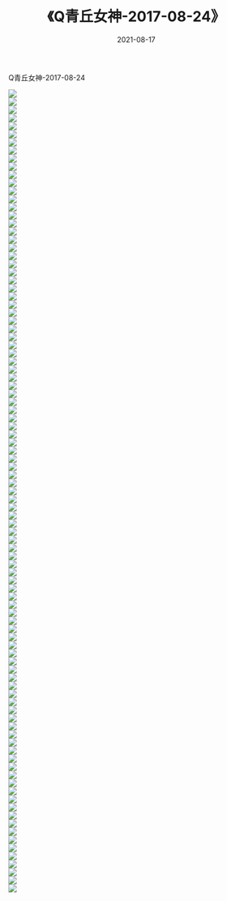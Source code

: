 ﻿---
layout: post
title:  《Q青丘女神-2017-08-24》
date:   2021-08-17
img: http://img.660000.xyz/Sharelink/网络美图/2021/Q青丘女神-2017-08-24/000.jpg
categories: [美女, 清纯, 唯美]
---

Q青丘女神-2017-08-24

  ![](http://img.660000.xyz/Sharelink/网络美图/2021/Q青丘女神-2017-08-24/001.jpg) <br> ![](http://img.660000.xyz/Sharelink/网络美图/2021/Q青丘女神-2017-08-24/002.jpg) <br> ![](http://img.660000.xyz/Sharelink/网络美图/2021/Q青丘女神-2017-08-24/003.jpg) <br> ![](http://img.660000.xyz/Sharelink/网络美图/2021/Q青丘女神-2017-08-24/004.jpg) <br> ![](http://img.660000.xyz/Sharelink/网络美图/2021/Q青丘女神-2017-08-24/005.jpg) <br> ![](http://img.660000.xyz/Sharelink/网络美图/2021/Q青丘女神-2017-08-24/006.jpg) <br> ![](http://img.660000.xyz/Sharelink/网络美图/2021/Q青丘女神-2017-08-24/007.jpg) <br> ![](http://img.660000.xyz/Sharelink/网络美图/2021/Q青丘女神-2017-08-24/008.jpg) <br> ![](http://img.660000.xyz/Sharelink/网络美图/2021/Q青丘女神-2017-08-24/009.jpg) <br> ![](http://img.660000.xyz/Sharelink/网络美图/2021/Q青丘女神-2017-08-24/010.jpg) <br> ![](http://img.660000.xyz/Sharelink/网络美图/2021/Q青丘女神-2017-08-24/011.jpg) <br> ![](http://img.660000.xyz/Sharelink/网络美图/2021/Q青丘女神-2017-08-24/012.jpg) <br> ![](http://img.660000.xyz/Sharelink/网络美图/2021/Q青丘女神-2017-08-24/013.jpg) <br> ![](http://img.660000.xyz/Sharelink/网络美图/2021/Q青丘女神-2017-08-24/014.jpg) <br> ![](http://img.660000.xyz/Sharelink/网络美图/2021/Q青丘女神-2017-08-24/015.jpg) <br> ![](http://img.660000.xyz/Sharelink/网络美图/2021/Q青丘女神-2017-08-24/016.jpg) <br> ![](http://img.660000.xyz/Sharelink/网络美图/2021/Q青丘女神-2017-08-24/017.jpg) <br> ![](http://img.660000.xyz/Sharelink/网络美图/2021/Q青丘女神-2017-08-24/018.jpg) <br> ![](http://img.660000.xyz/Sharelink/网络美图/2021/Q青丘女神-2017-08-24/019.jpg) <br> ![](http://img.660000.xyz/Sharelink/网络美图/2021/Q青丘女神-2017-08-24/020.jpg) <br> ![](http://img.660000.xyz/Sharelink/网络美图/2021/Q青丘女神-2017-08-24/021.jpg) <br> ![](http://img.660000.xyz/Sharelink/网络美图/2021/Q青丘女神-2017-08-24/022.jpg) <br> ![](http://img.660000.xyz/Sharelink/网络美图/2021/Q青丘女神-2017-08-24/023.jpg) <br> ![](http://img.660000.xyz/Sharelink/网络美图/2021/Q青丘女神-2017-08-24/024.jpg) <br> ![](http://img.660000.xyz/Sharelink/网络美图/2021/Q青丘女神-2017-08-24/025.jpg) <br> ![](http://img.660000.xyz/Sharelink/网络美图/2021/Q青丘女神-2017-08-24/026.jpg) <br> ![](http://img.660000.xyz/Sharelink/网络美图/2021/Q青丘女神-2017-08-24/027.jpg) <br> ![](http://img.660000.xyz/Sharelink/网络美图/2021/Q青丘女神-2017-08-24/028.jpg) <br> ![](http://img.660000.xyz/Sharelink/网络美图/2021/Q青丘女神-2017-08-24/029.jpg) <br> ![](http://img.660000.xyz/Sharelink/网络美图/2021/Q青丘女神-2017-08-24/030.jpg) <br> ![](http://img.660000.xyz/Sharelink/网络美图/2021/Q青丘女神-2017-08-24/031.jpg) <br> ![](http://img.660000.xyz/Sharelink/网络美图/2021/Q青丘女神-2017-08-24/032.jpg) <br> ![](http://img.660000.xyz/Sharelink/网络美图/2021/Q青丘女神-2017-08-24/033.jpg) <br> ![](http://img.660000.xyz/Sharelink/网络美图/2021/Q青丘女神-2017-08-24/034.jpg) <br> ![](http://img.660000.xyz/Sharelink/网络美图/2021/Q青丘女神-2017-08-24/035.jpg) <br> ![](http://img.660000.xyz/Sharelink/网络美图/2021/Q青丘女神-2017-08-24/036.jpg) <br> ![](http://img.660000.xyz/Sharelink/网络美图/2021/Q青丘女神-2017-08-24/037.jpg) <br> ![](http://img.660000.xyz/Sharelink/网络美图/2021/Q青丘女神-2017-08-24/038.jpg) <br> ![](http://img.660000.xyz/Sharelink/网络美图/2021/Q青丘女神-2017-08-24/039.jpg) <br> ![](http://img.660000.xyz/Sharelink/网络美图/2021/Q青丘女神-2017-08-24/040.jpg) <br> ![](http://img.660000.xyz/Sharelink/网络美图/2021/Q青丘女神-2017-08-24/041.jpg) <br> ![](http://img.660000.xyz/Sharelink/网络美图/2021/Q青丘女神-2017-08-24/042.jpg) <br> ![](http://img.660000.xyz/Sharelink/网络美图/2021/Q青丘女神-2017-08-24/043.jpg) <br> ![](http://img.660000.xyz/Sharelink/网络美图/2021/Q青丘女神-2017-08-24/044.jpg) <br> ![](http://img.660000.xyz/Sharelink/网络美图/2021/Q青丘女神-2017-08-24/045.jpg) <br> ![](http://img.660000.xyz/Sharelink/网络美图/2021/Q青丘女神-2017-08-24/046.jpg) <br> ![](http://img.660000.xyz/Sharelink/网络美图/2021/Q青丘女神-2017-08-24/047.jpg) <br> ![](http://img.660000.xyz/Sharelink/网络美图/2021/Q青丘女神-2017-08-24/048.jpg) <br> ![](http://img.660000.xyz/Sharelink/网络美图/2021/Q青丘女神-2017-08-24/049.jpg) <br> ![](http://img.660000.xyz/Sharelink/网络美图/2021/Q青丘女神-2017-08-24/050.jpg) <br> ![](http://img.660000.xyz/Sharelink/网络美图/2021/Q青丘女神-2017-08-24/051.jpg) <br> ![](http://img.660000.xyz/Sharelink/网络美图/2021/Q青丘女神-2017-08-24/052.jpg) <br> ![](http://img.660000.xyz/Sharelink/网络美图/2021/Q青丘女神-2017-08-24/053.jpg) <br> ![](http://img.660000.xyz/Sharelink/网络美图/2021/Q青丘女神-2017-08-24/054.jpg) <br> ![](http://img.660000.xyz/Sharelink/网络美图/2021/Q青丘女神-2017-08-24/055.jpg) <br> ![](http://img.660000.xyz/Sharelink/网络美图/2021/Q青丘女神-2017-08-24/056.jpg) <br> ![](http://img.660000.xyz/Sharelink/网络美图/2021/Q青丘女神-2017-08-24/057.jpg) <br> ![](http://img.660000.xyz/Sharelink/网络美图/2021/Q青丘女神-2017-08-24/058.jpg) <br> ![](http://img.660000.xyz/Sharelink/网络美图/2021/Q青丘女神-2017-08-24/059.jpg) <br> ![](http://img.660000.xyz/Sharelink/网络美图/2021/Q青丘女神-2017-08-24/060.jpg) <br> ![](http://img.660000.xyz/Sharelink/网络美图/2021/Q青丘女神-2017-08-24/061.jpg) <br> ![](http://img.660000.xyz/Sharelink/网络美图/2021/Q青丘女神-2017-08-24/062.jpg) <br> ![](http://img.660000.xyz/Sharelink/网络美图/2021/Q青丘女神-2017-08-24/063.jpg) <br> ![](http://img.660000.xyz/Sharelink/网络美图/2021/Q青丘女神-2017-08-24/064.jpg) <br> ![](http://img.660000.xyz/Sharelink/网络美图/2021/Q青丘女神-2017-08-24/065.jpg) <br> ![](http://img.660000.xyz/Sharelink/网络美图/2021/Q青丘女神-2017-08-24/066.jpg) <br> ![](http://img.660000.xyz/Sharelink/网络美图/2021/Q青丘女神-2017-08-24/067.jpg) <br> ![](http://img.660000.xyz/Sharelink/网络美图/2021/Q青丘女神-2017-08-24/068.jpg) <br> ![](http://img.660000.xyz/Sharelink/网络美图/2021/Q青丘女神-2017-08-24/069.jpg) <br> ![](http://img.660000.xyz/Sharelink/网络美图/2021/Q青丘女神-2017-08-24/070.jpg) <br> ![](http://img.660000.xyz/Sharelink/网络美图/2021/Q青丘女神-2017-08-24/071.jpg) <br> ![](http://img.660000.xyz/Sharelink/网络美图/2021/Q青丘女神-2017-08-24/072.jpg) <br> ![](http://img.660000.xyz/Sharelink/网络美图/2021/Q青丘女神-2017-08-24/073.jpg) <br> ![](http://img.660000.xyz/Sharelink/网络美图/2021/Q青丘女神-2017-08-24/074.jpg) <br> ![](http://img.660000.xyz/Sharelink/网络美图/2021/Q青丘女神-2017-08-24/075.jpg) <br> ![](http://img.660000.xyz/Sharelink/网络美图/2021/Q青丘女神-2017-08-24/076.jpg) <br> ![](http://img.660000.xyz/Sharelink/网络美图/2021/Q青丘女神-2017-08-24/077.jpg) <br> ![](http://img.660000.xyz/Sharelink/网络美图/2021/Q青丘女神-2017-08-24/078.jpg) <br> ![](http://img.660000.xyz/Sharelink/网络美图/2021/Q青丘女神-2017-08-24/079.jpg) <br> ![](http://img.660000.xyz/Sharelink/网络美图/2021/Q青丘女神-2017-08-24/080.jpg) <br> ![](http://img.660000.xyz/Sharelink/网络美图/2021/Q青丘女神-2017-08-24/081.jpg) <br> ![](http://img.660000.xyz/Sharelink/网络美图/2021/Q青丘女神-2017-08-24/082.jpg) <br> ![](http://img.660000.xyz/Sharelink/网络美图/2021/Q青丘女神-2017-08-24/083.jpg) <br> ![](http://img.660000.xyz/Sharelink/网络美图/2021/Q青丘女神-2017-08-24/084.jpg) <br> ![](http://img.660000.xyz/Sharelink/网络美图/2021/Q青丘女神-2017-08-24/085.jpg) <br> ![](http://img.660000.xyz/Sharelink/网络美图/2021/Q青丘女神-2017-08-24/086.jpg) <br> ![](http://img.660000.xyz/Sharelink/网络美图/2021/Q青丘女神-2017-08-24/087.jpg) <br> ![](http://img.660000.xyz/Sharelink/网络美图/2021/Q青丘女神-2017-08-24/088.jpg) <br> ![](http://img.660000.xyz/Sharelink/网络美图/2021/Q青丘女神-2017-08-24/089.jpg) <br> ![](http://img.660000.xyz/Sharelink/网络美图/2021/Q青丘女神-2017-08-24/090.jpg) <br> ![](http://img.660000.xyz/Sharelink/网络美图/2021/Q青丘女神-2017-08-24/091.jpg) <br> ![](http://img.660000.xyz/Sharelink/网络美图/2021/Q青丘女神-2017-08-24/092.jpg) <br> ![](http://img.660000.xyz/Sharelink/网络美图/2021/Q青丘女神-2017-08-24/093.jpg) <br> ![](http://img.660000.xyz/Sharelink/网络美图/2021/Q青丘女神-2017-08-24/094.jpg) <br> ![](http://img.660000.xyz/Sharelink/网络美图/2021/Q青丘女神-2017-08-24/095.jpg) <br> ![](http://img.660000.xyz/Sharelink/网络美图/2021/Q青丘女神-2017-08-24/096.jpg) <br> ![](http://img.660000.xyz/Sharelink/网络美图/2021/Q青丘女神-2017-08-24/097.jpg) <br> ![](http://img.660000.xyz/Sharelink/网络美图/2021/Q青丘女神-2017-08-24/098.jpg) <br> ![](http://img.660000.xyz/Sharelink/网络美图/2021/Q青丘女神-2017-08-24/099.jpg) <br>
